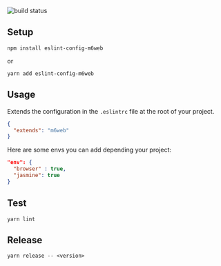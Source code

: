 ![build status](https://travis-ci.org/M6Web/eslint-config-m6web.svg?branch=master)

## Setup

```shell
npm install eslint-config-m6web
```

or 

```shell
yarn add eslint-config-m6web
```

## Usage

Extends the configuration in the `.eslintrc` file at the root of your project.
```json
{
  "extends": "m6web"
}
```

Here are some envs you can add depending your project:
```json
"env": {
  "browser" : true,
  "jasmine": true
}
```

## Test

```shell
yarn lint
```

## Release

```shell
yarn release -- <version>
```
